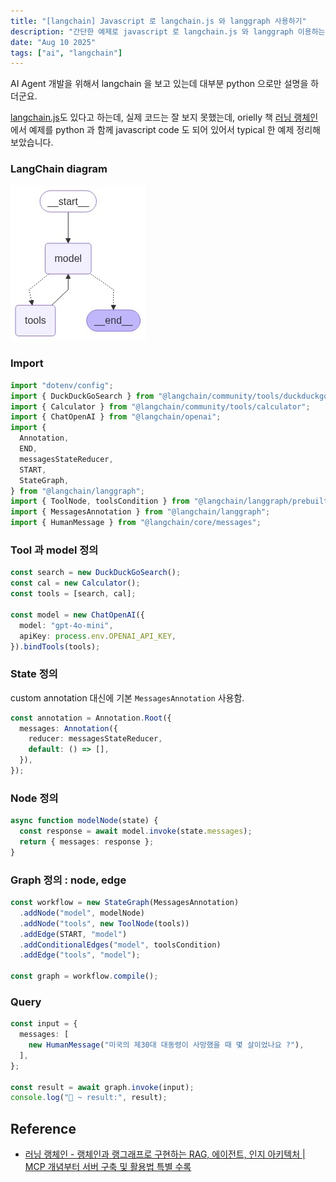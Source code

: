 ```yaml
---
title: "[langchain] Javascript 로 langchain.js 와 langgraph 사용하기"
description: "간단한 예제로 javascript 로 langchain.js 와 langgraph 이용하는 예제"
date: "Aug 10 2025"
tags: ["ai", "langchain"]
---
```


AI Agent 개발을 위해서 langchain 을 보고 있는데 대부분 python 으로만 설명을 하더군요.

[langchain.js](https://js.langchain.com/docs/introduction/)도 있다고 하는데, 실제 코드는 잘 보지 못했는데,
orielly 책 [러닝 랭체인](https://www.aladin.co.kr/shop/wproduct.aspx?ItemId=363882755&start=slayer)에서 예제를 python 과 함께 javascript code 도 되어 있어서 typical 한 예제 정리해보았습니다.

### LangChain diagram

![img](https://github.com/tkhwang/tkhwang-etc/blob/master/img/2025/08/langchain-example-diagram.png?raw=true)

### Import

```typescript
import "dotenv/config";
import { DuckDuckGoSearch } from "@langchain/community/tools/duckduckgo_search";
import { Calculator } from "@langchain/community/tools/calculator";
import { ChatOpenAI } from "@langchain/openai";
import {
  Annotation,
  END,
  messagesStateReducer,
  START,
  StateGraph,
} from "@langchain/langgraph";
import { ToolNode, toolsCondition } from "@langchain/langgraph/prebuilt";
import { MessagesAnnotation } from "@langchain/langgraph";
import { HumanMessage } from "@langchain/core/messages";
```

### Tool 과 model 정의

```typescript
const search = new DuckDuckGoSearch();
const cal = new Calculator();
const tools = [search, cal];

const model = new ChatOpenAI({
  model: "gpt-4o-mini",
  apiKey: process.env.OPENAI_API_KEY,
}).bindTools(tools);
```

### State 정의

custom annotation 대신에 기본 `MessagesAnnotation` 사용함.

```typescript
const annotation = Annotation.Root({
  messages: Annotation({
    reducer: messagesStateReducer,
    default: () => [],
  }),
});
```

### Node 정의

```typescript
async function modelNode(state) {
  const response = await model.invoke(state.messages);
  return { messages: response };
}
```

### Graph 정의 : node, edge

```typescript
const workflow = new StateGraph(MessagesAnnotation)
  .addNode("model", modelNode)
  .addNode("tools", new ToolNode(tools))
  .addEdge(START, "model")
  .addConditionalEdges("model", toolsCondition)
  .addEdge("tools", "model");

const graph = workflow.compile();
```

### Query

```typescript
const input = {
  messages: [
    new HumanMessage("미국의 제30대 대동령이 사망했을 때 몇 살이었나요 ?"),
  ],
};

const result = await graph.invoke(input);
console.log("🚀 ~ result:", result);
```

## Reference

- [러닝 랭체인 - 랭체인과 랭그래프로 구현하는 RAG, 에이전트, 인지 아키텍처 | MCP 개념부터 서버 구축 및 활용법 특별 수록](https://www.aladin.co.kr/shop/wproduct.aspx?ItemId=363882755&start=slayer)
